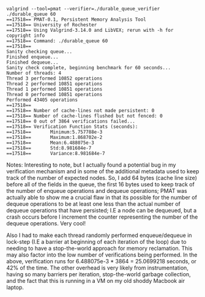 ```
valgrind --tool=pmat --verifier=./durable_queue_verifier ./durable_queue 60
==17518== PMAT-0.1, Persistent Memory Analysis Tool
==17518== University of Rochester
==17518== Using Valgrind-3.14.0 and LibVEX; rerun with -h for copyright info
==17518== Command: ./durable_queue 60
==17518==
Sanity checking queue...
Finished enqueue...
Finished dequeue...
Sanity check complete, beginning benchmark for 60 seconds...
Number of threads: 4
Thread 3 performed 10852 operations
Thread 2 performed 10851 operations
Thread 1 performed 10851 operations
Thread 0 performed 10851 operations
Performed 43405 operations
==17518==
==17518== Number of cache-lines not made persistent: 0
==17518== Number of cache-lines flushed but not fenced: 0
==17518== 0 out of 3864 verifications failed...
==17518== Verification Function Stats (seconds):
==17518==       Minimum:5.757788e-3
==17518==       Maximum:1.868702e-2
==17518==       Mean:6.488075e-3
==17518==       Std:8.981684e-7
==17518==       Variance:8.981684e-7
```
 
Notes: Interesting to note, but I actually found a potential bug in my verification mechanism and in some of the additional metadata used to keep track of the number of expected nodes. So, I add 64 bytes (cache line size) before all of the fields in the queue, the first 16 bytes used to keep track of the number of enqueue operations and dequeue operations; PMAT was actually able to show me a crucial flaw in that its possible for the number of dequeue operations to be at least one less than the actual number of dequeue operations that have persisted; I.E a node can be dequeued, but a crash occurs before I increment the counter representing the number of the dequeue operations. Very cool!
 
Also I had to make each thread randomly performed enqueue/dequeue in lock-step (I.E a barrier at beginning of each iteration of the loop) due to needing to have a stop-the-world approach for memory reclamation. This may also factor into the low number of verifications being performed. In the above, verification runs for 6.488075e-3 * 3864 = 25.0699218 seconds, or 42% of the time. The other overhead is very likely from instrumentation, having so many barriers per iteration, stop-the-world garbage collection, and the fact that this is running in a VM on my old shoddy Macbook air laptop.
 